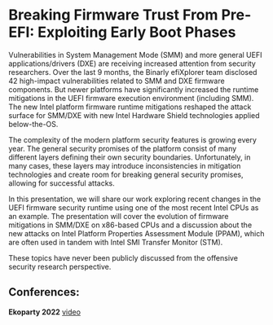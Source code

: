 # Breaking Firmware Trust From Pre-EFI: Exploiting Early Boot Phases
Vulnerabilities in System Management Mode (SMM) and more general UEFI applications/drivers (DXE) are receiving increased attention from security researchers. Over the last 9 months, the Binarly efiXplorer team disclosed 42 high-impact vulnerabilities related to SMM and DXE firmware components. But newer platforms have significantly increased the runtime mitigations in the UEFI firmware execution environment (including SMM). The new Intel platform firmware runtime mitigations reshaped the attack surface for SMM/DXE with new Intel Hardware Shield technologies applied below-the-OS.

The complexity of the modern platform security features is growing every year. The general security promises of the platform consist of many different layers defining their own security boundaries. Unfortunately, in many cases, these layers may introduce inconsistencies in mitigation technologies and create room for breaking general security promises, allowing for successful attacks.

In this presentation, we will share our work exploring recent changes in the UEFI firmware security runtime using one of the most recent Intel CPUs as an example. The presentation will cover the evolution of firmware mitigations in SMM/DXE on x86-based CPUs and a discussion about the new attacks on Intel Platform Properties Assessment Module (PPAM), which are often used in tandem with Intel SMI Transfer Monitor (STM).

These topics have never been publicly discussed from the offensive security research perspective.

## Conferences:
**Ekoparty 2022** [video](https://www.youtube.com/watch?v=G8fjXBCddMw)

